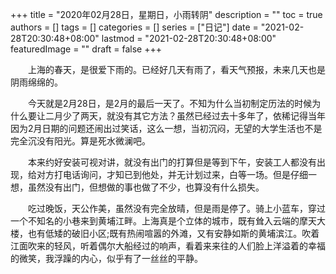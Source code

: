 +++
title = "2020年02月28日，星期日，小雨转阴"
description = ""
toc = true
authors = []
tags = []
categories = []
series = ["日记"]
date =  "2021-02-28T20:30:48+08:00"
lastmod = "2021-02-28T20:30:48+08:00"
featuredImage = ""
draft = false
+++

　　上海的春天，是很爱下雨的。已经好几天有雨了，看天气预报，未来几天也是阴雨绵绵的。

　　今天就是2月28日，是2月的最后一天了。不知为什么当初制定历法的时候为什么要让二月少了两天，就没有其它方法？虽然已经过去十多年了，依稀记得当年因为2月日期的问题还闹出过笑话，这么一想，当初沉闷，无望的大学生活也不是完全沉没有阳光。算是死水微澜吧。

　　本来约好安装可视对讲，就没有出门的打算但是等到下午，安装工人都没有出现，给对方打电话询问，才知已到他处，并无计划过来，白等一场。但是仔细一想，虽然没有出门，但想做的事也做了不少，也算没有什么损失。

　　吃过晚饭，天公作美，虽然没有完全放晴，但是雨是停了。骑上小蓝车，穿过一个不知名的小巷来到黄埔江畔。上海真是个立体的城市，既有耸入云端的摩天大楼，也有低矮的破旧小区;既有热闹喧嚣的外滩，又有安静如斯的黄埔滨江。吹着江面吹来的轻风，听着偶尔大船经过的响声，看着来来往的人们脸上洋溢着的幸福的微笑，我浮躁的内心，似乎有了一丝丝的平静。